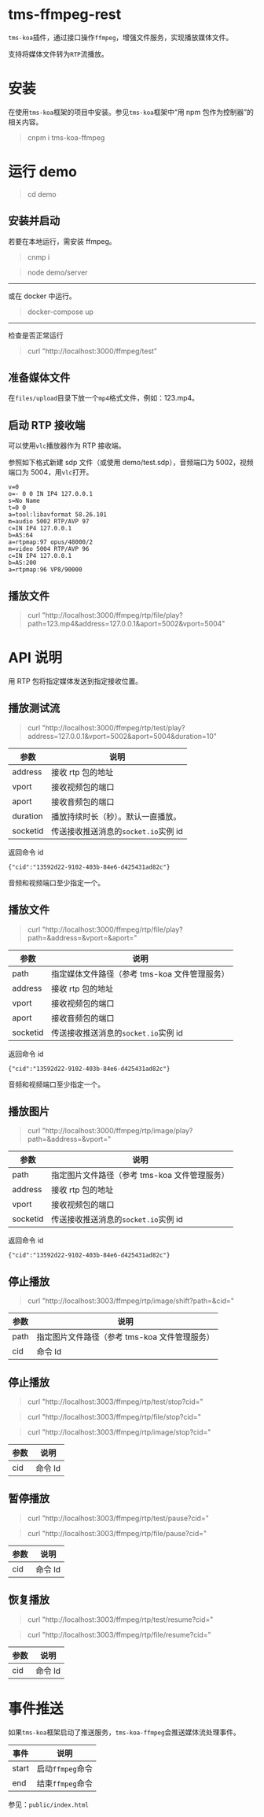 # tms-ffmpeg-rest

`tms-koa`插件，通过接口操作`ffmpeg`，增强文件服务，实现播放媒体文件。

支持将媒体文件转为`RTP`流播放。

# 安装

在使用`tms-koa`框架的项目中安装。参见`tms-koa`框架中“用 npm 包作为控制器”的相关内容。

> cnpm i tms-koa-ffmpeg

# 运行 demo

> cd demo

## 安装并启动

若要在本地运行，需安装 ffmpeg。

> cnmp i

> node demo/server

---

或在 docker 中运行。

> docker-compose up

---

检查是否正常运行

> curl "http://localhost:3000/ffmpeg/test"

## 准备媒体文件

在`files/upload`目录下放一个`mp4`格式文件，例如：123.mp4。

## 启动 RTP 接收端

可以使用`vlc`播放器作为 RTP 接收端。

参照如下格式新建 sdp 文件（或使用 demo/test.sdp），音频端口为 5002，视频端口为 5004，用`vlc`打开。

```
v=0
o=- 0 0 IN IP4 127.0.0.1
s=No Name
t=0 0
a=tool:libavformat 58.26.101
m=audio 5002 RTP/AVP 97
c=IN IP4 127.0.0.1
b=AS:64
a=rtpmap:97 opus/48000/2
m=video 5004 RTP/AVP 96
c=IN IP4 127.0.0.1
b=AS:200
a=rtpmap:96 VP8/90000
```

## 播放文件

> curl "http://localhost:3000/ffmpeg/rtp/file/play?path=123.mp4&address=127.0.0.1&aport=5002&vport=5004"

# API 说明

用 RTP 包将指定媒体发送到指定接收位置。

## 播放测试流

> curl "http://localhost:3000/ffmpeg/rtp/test/play?address=127.0.0.1&vport=5002&aport=5004&duration=10"

| 参数     | 说明                                 |
| -------- | ------------------------------------ |
| address  | 接收 rtp 包的地址                    |
| vport    | 接收视频包的端口                     |
| aport    | 接收音频包的端口                     |
| duration | 播放持续时长（秒）。默认一直播放。   |
| socketid | 传送接收推送消息的`socket.io`实例 id |

返回命令 id

```
{"cid":"13592d22-9102-403b-84e6-d425431ad82c"}
```

音频和视频端口至少指定一个。

## 播放文件

> curl "http://localhost:3000/ffmpeg/rtp/file/play?path=&address=&vport=&aport="

| 参数     | 说明                                          |
| -------- | --------------------------------------------- |
| path     | 指定媒体文件路径（参考 tms-koa 文件管理服务） |
| address  | 接收 rtp 包的地址                             |
| vport    | 接收视频包的端口                              |
| aport    | 接收音频包的端口                              |
| socketid | 传送接收推送消息的`socket.io`实例 id          |

返回命令 id

```
{"cid":"13592d22-9102-403b-84e6-d425431ad82c"}
```

音频和视频端口至少指定一个。

## 播放图片

> curl "http://localhost:3000/ffmpeg/rtp/image/play?path=&address=&vport="

| 参数     | 说明                                          |
| -------- | --------------------------------------------- |
| path     | 指定图片文件路径（参考 tms-koa 文件管理服务） |
| address  | 接收 rtp 包的地址                             |
| vport    | 接收视频包的端口                              |
| socketid | 传送接收推送消息的`socket.io`实例 id          |

返回命令 id

```
{"cid":"13592d22-9102-403b-84e6-d425431ad82c"}
```

## 停止播放

> curl "http://localhost:3003/ffmpeg/rtp/image/shift?path=&cid="

| 参数 | 说明                                          |
| ---- | --------------------------------------------- |
| path | 指定图片文件路径（参考 tms-koa 文件管理服务） |
| cid  | 命令 Id                                       |

## 停止播放

> curl "http://localhost:3003/ffmpeg/rtp/test/stop?cid="

> curl "http://localhost:3003/ffmpeg/rtp/file/stop?cid="

> curl "http://localhost:3003/ffmpeg/rtp/image/stop?cid="

| 参数 | 说明    |
| ---- | ------- |
| cid  | 命令 Id |

## 暂停播放

> curl "http://localhost:3003/ffmpeg/rtp/test/pause?cid="

> curl "http://localhost:3003/ffmpeg/rtp/file/pause?cid="

| 参数 | 说明    |
| ---- | ------- |
| cid  | 命令 Id |

## 恢复播放

> curl "http://localhost:3003/ffmpeg/rtp/test/resume?cid="

> curl "http://localhost:3003/ffmpeg/rtp/file/resume?cid="

| 参数 | 说明    |
| ---- | ------- |
| cid  | 命令 Id |

# 事件推送

如果`tms-koa`框架启动了推送服务，`tms-koa-ffmpeg`会推送媒体流处理事件。

| 事件  | 说明             |
| ----- | ---------------- |
| start | 启动`ffmpeg`命令 |
| end   | 结束`ffmpeg`命令 |

参见：`public/index.html`
